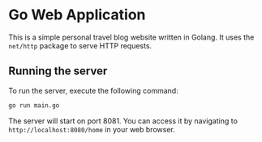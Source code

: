 # Go Web Application

This is a simple personal travel blog website written in Golang. It uses the `net/http` package to serve HTTP requests.

## Running the server

To run the server, execute the following command:

```bash
go run main.go
```

The server will start on port 8081. You can access it by navigating to `http://localhost:8080/home` in your web browser.




